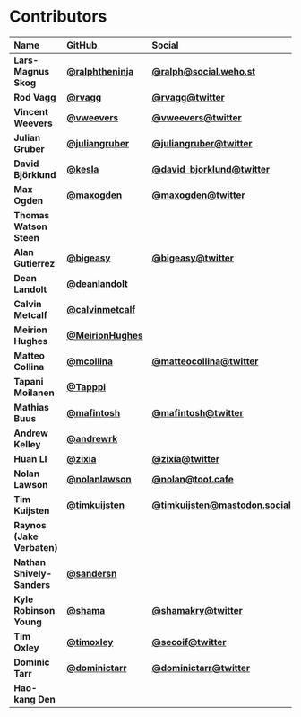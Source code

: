 # Contributors

| Name                       | GitHub                                                 | Social                                                                   |
| :------------------------- | :----------------------------------------------------- | :----------------------------------------------------------------------- |
| **Lars-Magnus Skog**       | [**@ralphtheninja**](https://github.com/ralphtheninja) | [**@ralph@social.weho.st**](https://social.weho.st/@ralph)               |
| **Rod Vagg**               | [**@rvagg**](https://github.com/rvagg)                 | [**@rvagg@twitter**](https://twitter.com/rvagg)                          |
| **Vincent Weevers**        | [**@vweevers**](https://github.com/vweevers)           | [**@vweevers@twitter**](https://twitter.com/vweevers)                    |
| **Julian Gruber**          | [**@juliangruber**](https://github.com/juliangruber)   | [**@juliangruber@twitter**](https://twitter.com/juliangruber)            |
| **David Björklund**        | [**@kesla**](https://github.com/kesla)                 | [**@david_bjorklund@twitter**](https://twitter.com/david_bjorklund)      |
| **Max Ogden**              | [**@maxogden**](https://github.com/maxogden)           | [**@maxogden@twitter**](https://twitter.com/maxogden)                    |
| **Thomas Watson Steen**    |                                                        |                                                                          |
| **Alan Gutierrez**         | [**@bigeasy**](https://github.com/bigeasy)             | [**@bigeasy@twitter**](https://twitter.com/bigeasy)                      |
| **Dean Landolt**           | [**@deanlandolt**](https://github.com/deanlandolt)     |                                                                          |
| **Calvin Metcalf**         | [**@calvinmetcalf**](https://github.com/calvinmetcalf) |                                                                          |
| **Meirion Hughes**         | [**@MeirionHughes**](https://github.com/MeirionHughes) |                                                                          |
| **Matteo Collina**         | [**@mcollina**](https://github.com/mcollina)           | [**@matteocollina@twitter**](https://twitter.com/matteocollina)          |
| **Tapani Moilanen**        | [**@Tapppi**](https://github.com/Tapppi)               |                                                                          |
| **Mathias Buus**           | [**@mafintosh**](https://github.com/mafintosh)         | [**@mafintosh@twitter**](https://twitter.com/mafintosh)                  |
| **Andrew Kelley**          | [**@andrewrk**](https://github.com/andrewrk)           |                                                                          |
| **Huan LI**                | [**@zixia**](https://github.com/zixia)                 | [**@zixia@twitter**](https://twitter.com/zixia)                          |
| **Nolan Lawson**           | [**@nolanlawson**](https://github.com/nolanlawson)     | [**@nolan@toot.cafe**](https://toot.cafe/@nolan)                         |
| **Tim Kuijsten**           | [**@timkuijsten**](https://github.com/timkuijsten)     | [**@timkuijsten@mastodon.social**](https://mastodon.social/@timkuijsten) |
| **Raynos (Jake Verbaten)** |                                                        |                                                                          |
| **Nathan Shively-Sanders** | [**@sandersn**](https://github.com/sandersn)           |                                                                          |
| **Kyle Robinson Young**    | [**@shama**](https://github.com/shama)                 | [**@shamakry@twitter**](https://twitter.com/shamakry)                    |
| **Tim Oxley**              | [**@timoxley**](https://github.com/timoxley)           | [**@secoif@twitter**](https://twitter.com/secoif)                        |
| **Dominic Tarr**           | [**@dominictarr**](https://github.com/dominictarr)     | [**@dominictarr@twitter**](https://twitter.com/dominictarr)              |
| **Hao-kang Den**           |                                                        |                                                                          |
